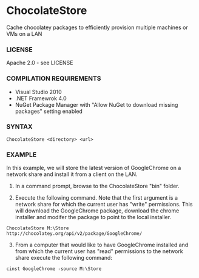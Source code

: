 ChocolateStore
==============
Cache chocolatey packages to efficiently provision multiple machines or VMs on a LAN

### LICENSE
Apache 2.0 - see LICENSE

### COMPILATION REQUIREMENTS
* Visual Studio 2010
* .NET Framewrok 4.0
* NuGet Package Manager with "Allow NuGet to download missing packages" setting enabled

### SYNTAX
`ChocolateStore <directory> <url>`

### EXAMPLE
In this example, we will store the latest version of GoogleChrome on a network share and install it from a client on the LAN.

1) In a command prompt, browse to the ChocolateStore "bin" folder.

2) Execute the following command. Note that the first argument is a network share for which the current user has "write" permissions. This will download the GoogleChrome package, download the chrome installer and modifer the package to point to the local installer.

`ChocolateStore M:\Store http://chocolatey.org/api/v2/package/GoogleChrome/`

3) From a computer that would like to have GoogleChrome installed and from which the current user has "read" permissions to the network share execute the following command:

`cinst GoogleChrome -source M:\Store`
